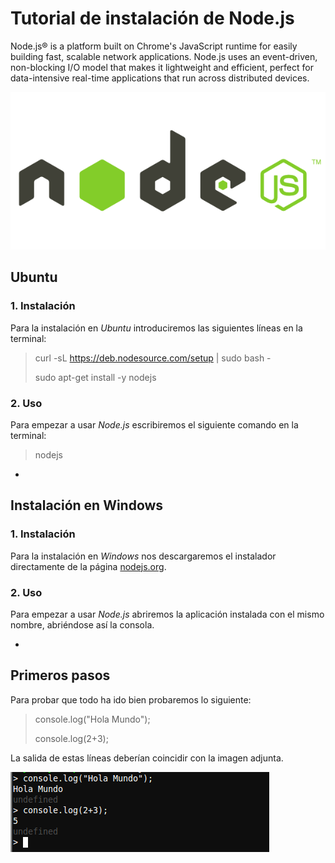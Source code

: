 Tutorial de instalación de Node.js
==================================

Node.js® is a platform built on Chrome's JavaScript runtime for easily building fast, scalable network applications. Node.js uses an event-driven, non-blocking I/O model that makes it lightweight and efficient, perfect for data-intensive real-time applications that run across distributed devices.

![](./img/nodejs-logo.png)

## Ubuntu

### 1. Instalación

Para la instalación en *Ubuntu* introduciremos las siguientes líneas en la terminal:

> curl -sL https://deb.nodesource.com/setup | sudo bash -
>
> sudo apt-get install -y nodejs

### 2. Uso

Para empezar a usar *Node.js* escribiremos el siguiente comando en la terminal:

> nodejs

-
## Instalación en Windows

### 1. Instalación

Para la instalación en *Windows* nos descargaremos el instalador directamente de la página [nodejs.org](http://nodejs.org).

### 2. Uso

Para empezar a usar *Node.js* abriremos la aplicación instalada con el mismo nombre, abriéndose así la consola.

-
## Primeros pasos

Para probar que todo ha ido bien probaremos lo siguiente:

> console.log("Hola Mundo");
>
> console.log(2+3);

La salida de estas líneas deberían coincidir con la imagen adjunta.

![](./img/primerospasos.png)

